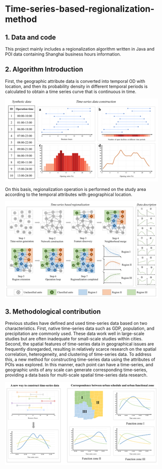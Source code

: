 # Time-series-based-regionalization-method
## 1. Data and code
This project mainly includes a regionalization algorithm written in Java and POI data containing Shanghai business hours information.

## 2. Algorithm Introduction
First, the geographic attribute data is converted into temporal OD with location, and then its probability density in different temporal periods is calculated to obtain a time series curve that is continuous in time.

![image](https://github.com/AnonymousGISer0309/Time-series-based-regionalization-method/blob/main/Construction%20of%20temporal%20OD%20flow.png)

On this basis, regionalization operation is performed on the study area according to the temporal attributes with geographical location.

![image](https://github.com/AnonymousGISer0309/Time-series-based-regionalization-method/blob/main/Regionalization%20workflow.png)

## 3. Methodological contribution

Previous studies have defined and used time-series data based on two characteristics. First, native time-series data such as GDP, population, and precipitation are commonly used. These data work well in large-scale studies but are often inadequate for small-scale studies within cities. Second, the spatial features of time-series data in geographical issues are frequently disregarded, resulting in relatively scarce research on the spatial correlation, heterogeneity, and clustering of time-series data. To address this, a new method for constructing time-series data using the attributes of POIs was explored. In this manner, each point can have a time-series, and geographic units of any scale can generate corresponding time-series, providing a data basis for multi-scale spatial time-series data research.

![image](https://github.com/AnonymousGISer0309/Time-series-based-regionalization-method/blob/main/Methodological%20contributions.png)
